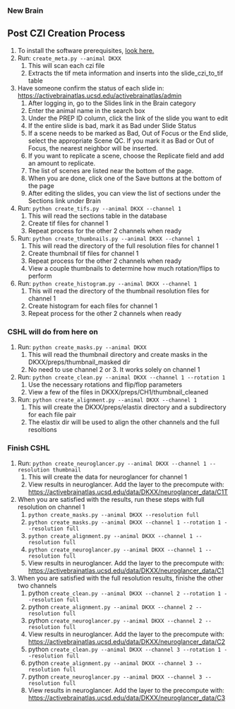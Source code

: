 ### New Brain
## Post CZI Creation Process
1. To install the software prerequisites, [look here.](README.md)
1. Run: `create_meta.py --animal DKXX`
    1. This will scan each czi file
    2. Extracts the tif meta information and inserts into the slide_czi_to_tif table
1. Have someone confirm the status of each slide in: https://activebrainatlas.ucsd.edu/activebrainatlas/admin
    1. After logging in, go to the Slides link in the Brain category
    1. Enter the animal name in the search box
    1. Under the PREP ID column, click the link of the slide you want to edit
    1. If the entire slide is bad, mark it as Bad under Slide Status
    1. If a scene needs to be marked as Bad, Out of Focus or the End slide, select the appropriate Scene QC. 
    If you mark it as Bad or Out of Focus, the nearest neighbor will be inserted.
    1. If you want to replicate a scene, choose the Replicate field and add an amount to replicate.
    1. The list of scenes are listed near the bottom of the page. 
    1. When you are done, click one of the Save buttons at the bottom of the page
    1. After editing the slides, you can view the list of sections under the Sections link under Brain
1. Run: `python create_tifs.py --animal DKXX --channel 1` 
    1. This will read the sections table in the database
    1. Create tif files for channel 1
    1. Repeat process for the other 2 channels when ready
1. Run: `python create_thumbnails.py --animal DKXX --channel 1` 
    1. This will read the directory of the full resolution files for channel 1
    1. Create thumbnail tif files for channel 1
    1. Repeat process for the other 2 channels when ready
    1. View a couple thumbnails to determine how much rotation/flips to perform
1. Run: `python create_histogram.py --animal DKXX --channel 1` 
    1. This will read the directory of the thumbnail resolution files for channel 1
    1. Create histogram for each files for channel 1
    1. Repeat process for the other 2 channels when ready
### CSHL will do from here on
1. Run: `python create_masks.py --animal DKXX`
    1. This will read the thumbnail directory and create masks in the DKXX/preps/thumbnail_masked dir
    1. No need to use channel 2 or 3. It works solely on channel 1
1. Run: `python create_clean.py --animal DKXX --channel 1 --rotation 1`
    1. Use the necessary rotations and flip/flop parameters
    1. View a few of the files in DKXX/preps/CH1/thumbnail_cleaned
1. Run: `python create_alignment.py --animal DKXX --channel 1`
    1. This will create the DKXX/preps/elastix directory and a subdirectory for each file pair
    1. The elastix dir will be used to align the other channels and the full resoltions
### Finish CSHL
1. Run: `python create_neuroglancer.py --animal DKXX --channel 1 --resolution thumbnail`
    1. This will create the data for neuroglancer for channel 1
    1. View results in neuroglancer. Add the layer to the precompute with:
        https://activebrainatlas.ucsd.edu/data/DKXX/neuroglancer_data/C1T
1. When you are satisfied with the results, run these steps with full resolution on channel 1
    1. `python create_masks.py --animal DKXX --resolution full`
    1. `python create_masks.py --animal DKXX --channel 1 --rotation 1 --resolution full`
    1. `python create_alignment.py --animal DKXX --channel 1 --resolution full`
    1. `python create_neuroglancer.py --animal DKXX --channel 1 --resolution full`
    1. View results in neuroglancer. Add the layer to the precompute with:
        https://activebrainatlas.ucsd.edu/data/DKXX/neuroglancer_data/C1
1. When you are satisfied with the full resolution results, finishe the other two channels
    1. python `create_clean.py --animal DKXX --channel 2 --rotation 1 --resolution full`
    1. python `create_alignment.py --animal DKXX --channel 2 --resolution full`
    1. python `create_neuroglancer.py --animal DKXX --channel 2 --resolution full`
    1. View results in neuroglancer. Add the layer to the precompute with:
        https://activebrainatlas.ucsd.edu/data/DKXX/neuroglancer_data/C2
    1. python `create_clean.py --animal DKXX --channel 3 --rotation 1 --resolution full`
    1. python `create_alignment.py --animal DKXX --channel 3 --resolution full`
    1. python `create_neuroglancer.py --animal DKXX --channel 3 --resolution full`
    1. View results in neuroglancer. Add the layer to the precompute with:
        https://activebrainatlas.ucsd.edu/data/DKXX/neuroglancer_data/C3
